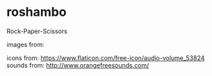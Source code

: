 # roshambo
Rock-Paper-Scissors

images from:

icons from: https://www.flaticon.com/free-icon/audio-volume_53824
sounds from: http://www.orangefreesounds.com/

